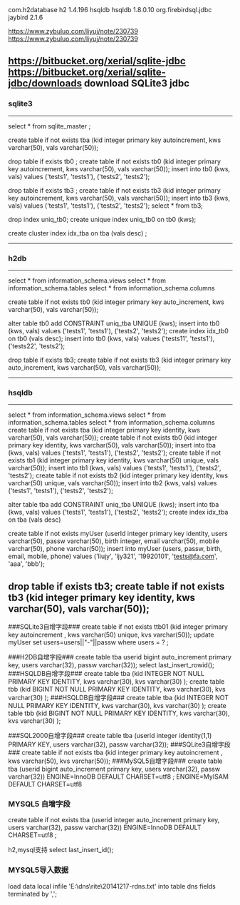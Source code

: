 

<dependency>
    <groupId>com.h2database</groupId>
    <artifactId>h2</artifactId>
    <version>1.4.196</version>
</dependency>

<dependency>
  <groupId>hsqldb</groupId>
  <artifactId>hsqldb</artifactId>
  <version>1.8.0.10</version>
</dependency>

<dependency>
  <groupId>org.firebirdsql.jdbc</groupId>
  <artifactId>jaybird</artifactId>
  <version>2.1.6</version>
</dependency>

https://www.zybuluo.com/liyuj/note/230739
https://www.zybuluo.com/liyuj/note/230739

			 
https://bitbucket.org/xerial/sqlite-jdbc
https://bitbucket.org/xerial/sqlite-jdbc/downloads download SQLite3 jdbc
-------------------------------------
### sqlite3 ###
-------------------------------------
select * from sqlite_master ;

create table if not exists tba
(kid integer primary key autoincrement, kws varchar(50), vals varchar(50));

drop table if exists tb0 ;
create table if not exists tb0
(kid integer primary key autoincrement, kws varchar(50), vals varchar(50));
insert into tb0 (kws, vals) values ('tests1', 'tests1'), ('tests2', 'tests2'); 

drop table if exists tb3 ;
create table if not exists tb3
(kid integer primary key autoincrement, kws varchar(50), vals varchar(50));
insert into tb3 (kws, vals) values ('tests1', 'tests1'), ('tests2', 'tests2'); 
select * from tb3;

drop index uniq_tb0;
create unique index uniq_tb0 on tb0 (kws);

create cluster index idx_tba on tba (vals desc) ;

-------------------------------------
### h2db ###
-------------------------------------
select * from information_schema.views
select * from information_schema.tables
select * from information_schema.columns

create table if not exists tb0
(kid integer primary key auto_increment, kws varchar(50), vals varchar(50));

alter table tb0 add CONSTRAINT uniq_tba UNIQUE (kws);
insert into tb0 (kws, vals) values ('tests1', 'tests1'), ('tests2', 'tests2'); 
create index idx_tb0 on tb0 (vals desc);
insert into tb0 (kws, vals) values ('tests11', 'tests1'), ('tests22', 'tests2'); 

drop table if exists tb3;
create table if not exists tb3
(kid integer primary key auto_increment, kws varchar(50), vals varchar(50));


-------------------------------------
### hsqldb ###
-------------------------------------
select * from information_schema.views
select * from information_schema.tables
select * from information_schema.columns
create table if not exists tba
(kid integer primary key identity, kws varchar(50), vals varchar(50));
create table if not exists tb0
(kid integer primary key identity, kws varchar(50), vals varchar(50));
insert into tba (kws, vals) values ('tests1', 'tests1'), ('tests2', 'tests2');
create table if not exists tb1
(kid integer primary key identity, kws varchar(50) unique, vals varchar(50));
insert into tb1 (kws, vals) values ('tests1', 'tests1'), ('tests2', 'tests2');
create table if not exists tb2
(kid integer primary key identity, kws varchar(50) unique, vals varchar(50)); 
insert into tb2 (kws, vals) values ('tests1', 'tests1'), ('tests2', 'tests2');

alter table tba add CONSTRAINT uniq_tba UNIQUE (kws);
insert into tba (kws, vals) values ('tests1', 'tests1'), ('tests2', 'tests2'); 
create index idx_tba on tba (vals desc)

create table if not exists myUser 
(userId integer primary key identity, users varchar(50), passw varchar(50), 
birth integer, email varchar(50), mobile varchar(50), phone varchar(50));
insert into myUser (users, passw, birth, email, mobile, phone)
values ('liujy', 'ljy321', '19920101', 'tests@fa.com', 'aaa', 'bbb');


drop table if exists tb3;
create table if not exists tb3
(kid integer primary key identity, kws varchar(50), vals varchar(50));
-------------------------------------


###SQLite3自增字段### 
create table if not exists ttb01 (kid integer primary key autoincrement , kws varchar(50) unique, kvs varchar(50)); 
update myUser set users=users||"-"||passw where users = ? ;

###H2DB自增字段### 
create table tba userid bigint auto_increment primary key, users varchar(32), passw varchar(32)); 
select last_insert_rowid(); 
###HSQLDB自增字段### 
create table tba (kid INTEGER NOT NULL PRIMARY KEY IDENTITY, kws varchar(30), kvs varchar(30) ); 
create table tbb (kid BIGINT NOT NULL PRIMARY KEY IDENTITY, kws varchar(30), kvs varchar(30) ); 
###HSQLDB自增字段### 
create table tba (kid INTEGER NOT NULL PRIMARY KEY IDENTITY, kws varchar(30), kvs varchar(30) ); 
create table tbb (kid BIGINT NOT NULL PRIMARY KEY IDENTITY, kws varchar(30), kvs varchar(30) ); 

###SQL2000自增字段### 
create table tba (userid integer identity(1,1) PRIMARY KEY, users varchar(32), passw varchar(32)); 
###SQLite3自增字段### 
create table if not exists tba (kid integer primary key autoincrement , kws varchar(50), kvs varchar(50)); 
###MySQL5自增字段### 
create table tba (userid bigint auto_increment primary key, users varchar(32), passw varchar(32)) 
ENGINE=InnoDB DEFAULT CHARSET=utf8 ; 
ENGINE=MyISAM DEFAULT CHARSET=utf8 
### MYSQL5 自增字段 ### 
create table if not exists tba (userid integer auto_increment primary key, users varchar(32), passw varchar(32)) 
ENGINE=InnoDB DEFAULT CHARSET=utf8 ; 

h2,mysql支持 select last_insert_id(); 
### MYSQL5导入数据 ### 
load data local infile 'E:\\dns\\rite\\20141217-rdns.txt' into table dns fields terminated by ','; 

